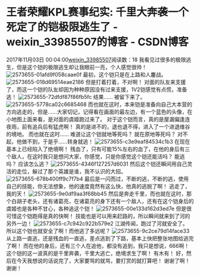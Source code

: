# 王者荣耀KPL赛事纪实: 千里大奔袭一个死定了的铠极限逃生了 - weixin_33985507的博客 - CSDN博客
2017年11月03日 00:04:00[weixin_33985507](https://me.csdn.net/weixin_33985507)阅读数：18
我看见过很多的极限逃生，但是这个铠的极限逃生却让我眼前一亮，个人感觉很帅！
![2573655-01afd9f058caae0f](https://upload-images.jianshu.io/upload_images/2573655-01afd9f058caae0f)
最初，这个铠只是在上路和人鏖战。
![2573655-018d69514eae2186](https://upload-images.jianshu.io/upload_images/2573655-018d69514eae2186)
但是打着打着，不对啊！
对面的队友来支援了，而这一个铠的队友却因为种种原因没有过来支援，1V2铠感觉有点慌，准备逃！
![2573655-72dfdf87f86fb5fc](https://upload-images.jianshu.io/upload_images/2573655-72dfdf87f86fb5fc)
结果……
被留下来了。
![2573655-5778ca02c6685468](https://upload-images.jianshu.io/upload_images/2573655-5778ca02c6685468)
而也就在这时，本来铠是准备向自己大本营的方向逃走的，但是……大家切记，记得看在画面的最左边，有一个蓝色的头像，在小地图上面来看，是对面的虞姬跑过来了。
对于这个铠而言，真的是屋漏偏逢连夜雨，前有追兵后有猛虎啊！
真的是进不的，退也退不得，进入了一个进退维谷的境地。
而也就在这时……
难道让这个铠就地等死吗？
就在原地等死吗？
对不起，他做不到，于是乎……转身就逃！
![2573655-c3e9eaf84534c1b3](https://upload-images.jianshu.io/upload_images/2573655-c3e9eaf84534c1b3)
在现在基本上已经陷入了绝境啊！
残血了，只有可能15%左右的血了，在他的身后有三个敌人，在这时我只是想问大家，你感觉，只是你感觉这个铠还能活吗？
能逃吗？
应该怎么逃？
![2573655-4346f127257d6031](https://upload-images.jianshu.io/upload_images/2573655-4346f127257d6031)
然后这个铠还瞬间用自己灵活的走位，躲过了那个英雄是谁，我不认识的大招。
![2573655-678b400ff9c7f7b4](https://upload-images.jianshu.io/upload_images/2573655-678b400ff9c7f7b4)
最后是一闪而过，不断的逃，不断的逃，使用自己的技能，你无法想象，他的速度竟然有这么快，他真的逃脱了啊！
逃走了，我的天！
![2573655-9e0df9aa3f68bb45](https://upload-images.jianshu.io/upload_images/2573655-9e0df9aa3f68bb45)
然后是奔走千里，而也就在这时，那个白胡子老头，还有诸葛亮，在诸葛亮的身下还有一个敌人，还有在这个铠身后的虞姬也是各种不甘心，各种追这个铠！
![2573655-00e133d162d3ed7e](https://upload-images.jianshu.io/upload_images/2573655-00e133d162d3ed7e)
但是很可惜这个铠跑得是真的快啊！
技能也是可以用来赶路的，所以瞬间就来到了河的另外一边！
![2573655-c7c942c922b579e2](https://upload-images.jianshu.io/upload_images/2573655-c7c942c922b579e2)
江湖传闻，跑过了河就安全了。
所以这个铠也就安全了啊！而他逃了多远呢？
![2573655-9c2ce79d14face33](https://upload-images.jianshu.io/upload_images/2573655-9c2ce79d14face33)
从上路一直逃，还是残血的一直逃，差点逃到了下路，基本上快把整张地图给逃完了啊！
而在他的身后，还有三个人在追他，都没有追到，我只是想说，666啊！
这个铠的这一波真的是千里奔袭，千里大逃亡，绝境求生了啊！
有木有！
好，然后在今天我想说的话说完了，大家要骂的就骂，要打赏的就打算吧！
谢谢了啊！谢谢！
